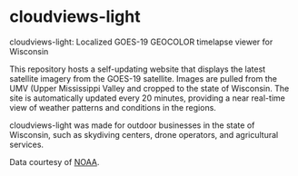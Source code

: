 # cloudviews-light
cloudviews-light: Localized GOES-19 GEOCOLOR timelapse viewer for Wisconsin

This repository hosts a self-updating website that displays the latest satellite imagery from the GOES-19 satellite. Images are pulled from the UMV (Upper Mississippi Valley and cropped to the state of Wisconsin. The site is automatically updated every 20 minutes, providing a near real-time view of weather patterns and conditions in the regions.

cloudviews-light was made for outdoor businesses in the state of Wisconsin, such as skydiving centers, drone operators, and agricultural services.

Data courtesy of [NOAA](https://www.noaa.gov/).

